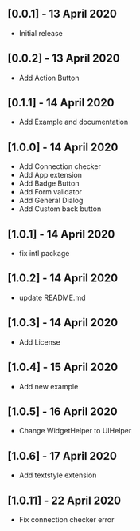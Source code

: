 ## [0.0.1] - 13 April 2020
 - Initial release

## [0.0.2] - 13 April 2020
 - Add Action Button

## [0.1.1] - 14 April 2020
 - Add Example and documentation

## [1.0.0] - 14 April 2020
 - Add Connection checker
 - Add App extension
 - Add Badge Button
 - Add Form validator
 - Add General Dialog
 - Add Custom back button

## [1.0.1] - 14 April 2020
 - fix intl package

## [1.0.2] - 14 April 2020
 - update README.md

## [1.0.3] - 14 April 2020
 - Add License

 ## [1.0.4] - 15 April 2020
 - Add new example

## [1.0.5] - 16 April 2020
 - Change WidgetHelper to UIHelper

## [1.0.6] - 17 April 2020
 - Add textstyle extension

  ## [1.0.11] - 22 April 2020
 - Fix connection checker error

